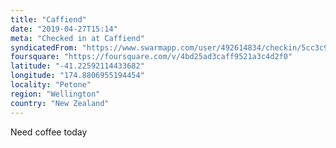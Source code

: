 ```yaml
---
title: "Caffiend"
date: "2019-04-27T15:14"
meta: "Checked in at Caffiend"
syndicatedFrom: "https://www.swarmapp.com/user/492614834/checkin/5cc3c9013af988002c6fffcd"
foursquare: "https://foursquare.com/v/4bd25ad3caff9521a3c4d2f0"
latitude: "-41.22592114433682"
longitude: "174.8806955194454"
locality: "Petone"
region: "Wellington"
country: "New Zealand"
---
```

Need coffee today
